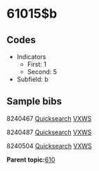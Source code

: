 # 61015$b

## Codes

-   Indicators
    -   First: 1
    -   Second: 5
-   Subfield: b

## Sample bibs

8240467 [Quicksearch](https://search.library.yale.edu/catalog/8240467) [VXWS](http://prodorbis.library.yale.edu:7014/vxws/GetHoldingsService?bibId=8240467)

8240487 [Quicksearch](https://search.library.yale.edu/catalog/8240487) [VXWS](http://prodorbis.library.yale.edu:7014/vxws/GetHoldingsService?bibId=8240487)

8240504 [Quicksearch](https://search.library.yale.edu/catalog/8240504) [VXWS](http://prodorbis.library.yale.edu:7014/vxws/GetHoldingsService?bibId=8240504)

**Parent topic:**[610](../../tags/610/610.md)


